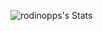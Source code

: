 ![rodinopps's Stats](https://github-readme-stats.vercel.app/api?username=rodinopps&theme=vue-github_dark_icons=true&hide_border=true&count_private=true)
